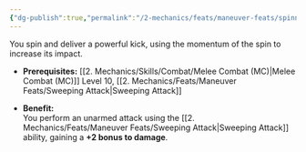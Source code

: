 ```yaml
---
{"dg-publish":true,"permalink":"/2-mechanics/feats/maneuver-feats/spinning-kick/"}
---
```


You spin and deliver a powerful kick, using the momentum of the spin to increase its impact.

- **Prerequisites:** [[2. Mechanics/Skills/Combat/Melee Combat (MC)\|Melee Combat (MC)]] Level 10, [[2. Mechanics/Feats/Maneuver Feats/Sweeping Attack\|Sweeping Attack]]
    
- **Benefit:**  
    You perform an unarmed attack using the [[2. Mechanics/Feats/Maneuver Feats/Sweeping Attack\|Sweeping Attack]] ability, gaining a **+2 bonus to damage**.